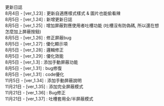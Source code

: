 更新日誌</br>
8月4日 - [ver_1.23] : 更新自適應樣式樣式 & 圖片也能偷看辣</br>
8月5日 - [ver_1.24] : 新增更新日誌</br>
8月5日 - [ver_1.25] : 增加屏蔽對應使用者吐槽功能 (吐槽沒有防偽碼, 所以還在想怎麼加上屏蔽按鈕)</br>
8月5日 - [ver_1.26] : 修正屏蔽bug</br>
8月5日 - [ver_1.27] : 優化顯示項</br>
8月5日 - [ver_1.28] : 邏輯修正</br>
8月5日 - [ver_1.29] : 優化效能</br>
8月5日 - [ver_1.3] : 添加手動屏蔽功能</br>
8月5日 - [ver_1.31] : bug修復</br>
8月5日 - [ver_1.31] : code優化</br>
11月5日 - [ver_1.34] : 添加手動屏蔽說明</br>
11月21日 - [ver_1.35] : 添加完全屏蔽模式</br>
11月21日 - [ver_1.36] : Bug修正</br>
11月21日 - [ver_1.37] : 吐槽套用全/半屏蔽模式</br>
